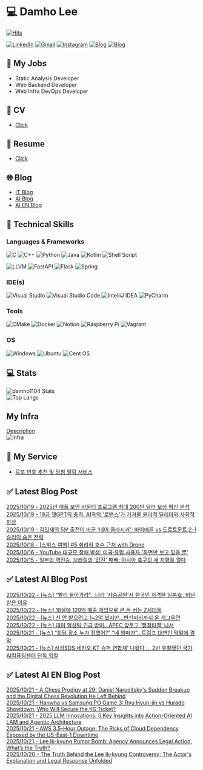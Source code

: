 
# 💻 Damho Lee

[![Hits](https://hits.seeyoufarm.com/api/count/incr/badge.svg?url=https%3A%2F%2Fgithub.com%2Fdamho1104&count_bg=%233D9CC8&title_bg=%23555555&icon=&icon_color=%23E7E7E7&title=hits&edge_flat=false)](https://hits.seeyoufarm.com)  

[![LinkedIn](https://img.shields.io/badge/Linkedin-%230077B5.svg?style=flat&logo=linkedin&logoColor=white)](https://www.linkedin.com/in/damho1104/)
[![Gmail](https://img.shields.io/badge/Gmail-D14836?style=flat&logo=gmail&logoColor=white)](mailto:damho1104@gmail.com)
[![Instagram](https://img.shields.io/badge/Instargram-%23E4405F.svg?style=flat&logo=Instagram&logoColor=white)](https://www.instagram.com/damho1104/)
[![Blog](https://img.shields.io/badge/Blog-%23000000.svg?style=flat&logo=Tistory&logoColor=white)](https://dmomo.co.kr/)
[![Blog](https://img.shields.io/badge/Blog-%23000000.svg?style=flat&logo=WordPress&logoColor=white)](https://blog.ai.dmomo.co.kr/)

## 📃 My Jobs
- Static Analysis Developer
- Web Backend Developer
- Web Infra DevOps Developer

## 📰 CV
- [Click](https://resume.dmomo.net/damho.lee/resume)  

## 📘 Resume
- [Click](https://damho1104.notion.site/8af3191b9815406d95708d9a0cea5a9e)  

## 🌐 Blog
- [IT Blog](https://dmomo.co.kr/)
- [AI Blog](https://blog.ai.dmomo.co.kr/)
- [AI EN Blog](https://ai.trend.dmomo.co.kr/)

## 💪 Technical Skills
### Languages & Frameworks
![C](https://img.shields.io/badge/c-%2300599C.svg?style=flat&logo=c&logoColor=white)
![C++](https://img.shields.io/badge/c++-%2300599C.svg?style=flat&logo=c%2B%2B&logoColor=white)
![Python](https://img.shields.io/badge/Python-3776AB.svg?&style=flat&logo=Python&logoColor=white)
![Java](https://img.shields.io/badge/java-%23ED8B00.svg?style=flat&logo=openjdk&logoColor=white)
![Kotlin](https://img.shields.io/badge/Kotlin-%237F52FF.svg?style=flat&logo=Kotlin&logoColor=white)
![Shell Script](https://img.shields.io/badge/Shell_script-%23121011.svg?style=flat&logo=gnu-bash&logoColor=white)  
  
![LLVM](https://img.shields.io/badge/LLVM/Clang-000B1D.svg?&style=flat&logo=LLVM&logoColor=white)
![FastAPI](https://img.shields.io/badge/FastAPI-005571?style=flat&logo=fastapi)
![Flask](https://img.shields.io/badge/Flask-%23000.svg?style=flat&logo=flask&logoColor=white)
![Spring](https://img.shields.io/badge/Springboot-%236DB33F.svg?style=flat&logo=spring&logoColor=white)
  
  
### IDE(s)
![Visual Studio](https://img.shields.io/badge/Visual%20Studio-5C2D91.svg?style=flat&logo=visual-studio&logoColor=white) 
![Visual Studio Code](https://img.shields.io/badge/Visual%20Studio%20Code-0078d7.svg?style=flat&logo=visual-studio-code&logoColor=white)
![IntelliJ IDEA](https://img.shields.io/badge/IntelliJIDEA-000000.svg?style=flat&logo=intellij-idea&logoColor=white) 
![PyCharm](https://img.shields.io/badge/PyCharm-143?style=flat&logo=pycharm&logoColor=black&color=black&labelColor=green) 


### Tools
![CMake](https://img.shields.io/badge/CMake-%23008FBA.svg?style=flat&logo=cmake&logoColor=white)
![Docker](https://img.shields.io/badge/docker-%230db7ed.svg?style=flat&logo=docker&logoColor=white)
![Notion](https://img.shields.io/badge/Notion-%23000000.svg?style=flat&logo=notion&logoColor=white)
![Raspberry Pi](https://img.shields.io/badge/-RaspberryPi-C51A4A?style=flat&logo=Raspberry-Pi)
![Vagrant](https://img.shields.io/badge/Vagrant-%231563FF.svg?style=flat&logo=vagrant&logoColor=white)


### OS
![Windows](https://img.shields.io/badge/Windows-0078D6?style=flat&logo=windows&logoColor=white)
![Ubuntu](https://img.shields.io/badge/Ubuntu-E95420?style=flat&logo=ubuntu&logoColor=white)
![Cent OS](https://img.shields.io/badge/Cent%20OS-002260?style=flat&logo=centos&logoColor=F0F0F0)


## :computer: Stats
![damho1104 Stats](https://github-readme-stats.vercel.app/api?username=damho1104&hide=issues&show_icons=true&show=prs_merged,prs_merged_percentage&theme=chartreuse-dark)  
![Top Langs](https://github-readme-stats.vercel.app/api/top-langs/?username=damho1104&layout=compact&theme=chartreuse-dark)


## My Infra
[Description](https://dmomo.co.kr/444)  
![infra](https://nextcloud.dmomo.net/apps/files_sharing/publicpreview/EtWDB9RaEXyf4FT?file=/&fileId=142416&x=6016&y=3384&a=true&etag=eee0bc0c4308201c786211582fdbc678)  





## 📣 My Service
- [로또 번호 추천 및 당첨 알림 서비스](https://lotto.dmomo.co.kr/)  


## ✅ Latest Blog Post

[2025/10/19 - 2025년 애플 보안 바운티 프로그램 최대 200만 달러 보상 혁신 분석](https://dmomo.co.kr/742) <br/>
[2025/10/19 - 19금 챗GPT의 충격: AI와의 '로맨스'가 가져올 윤리적 딜레마와 사회적 파장](https://dmomo.co.kr/741) <br/>
[2025/10/19 - 김민재의 5분 출전이 바꾼 '데어 클라시커': 바이에른 vs 도르트문트 2-1 승리의 숨은 전략](https://dmomo.co.kr/740) <br/>
[2025/10/18 - [스위스 여행] #5 취리히 호수 근처 with Drone](https://dmomo.co.kr/739) <br/>
[2025/10/16 - YouTube 대규모 장애 발생: 미국&middot;유럽 사용자 '화면만 보고 있을 뿐'](https://dmomo.co.kr/738) <br/>
[2025/10/15 - 일본의 역전승, 브라질의 '값진' 패배: 아시아 축구의 새 지평을 열다](https://dmomo.co.kr/737) <br/>

## ✅ Latest AI Blog Post
[2025/10/22 - [뉴스] “빨리 돌아가라”…나라 ‘사슴공원’서 한국인 저격한 일본女, 비난받은 이유](https://blog.ai.dmomo.co.kr/news/12384) <br/>
[2025/10/22 - [뉴스] 18살에 120억 매출 게임으로 큰 돈 버는 Z세대들](https://blog.ai.dmomo.co.kr/news/12381) <br/>
[2025/10/22 - [뉴스] 신 안 받으려고 1~2억 썼지만…반신마비까지 온 개그우먼](https://blog.ai.dmomo.co.kr/news/12378) <br/>
[2025/10/22 - [뉴스] 대미 협상팀 긴급 방미…APEC 앞두고 ‘쟁점타결’ 나서](https://blog.ai.dmomo.co.kr/news/12375) <br/>
[2025/10/21 - [뉴스] “회담 장소 누가 정했어?” “네 엄마가”…트럼프 대변인 막말에 경악](https://blog.ai.dmomo.co.kr/news/12372) <br/>
[2025/10/21 - [뉴스] 삼성SDS·네카오·KT 슈퍼 연합체’ 나왔다 … 2번 유찰됐던 국가AI컴퓨팅센터 단독 입찰](https://blog.ai.dmomo.co.kr/news/12369) <br/>

## ✅ Latest AI EN Blog Post
[2025/10/21 - A Chess Prodigy at 29: Daniel Naroditsky's Sudden Breakup and the Digital Chess Revolution He Left Behind](https://ai.trend.dmomo.co.kr/2025/10/a-chess-prodigy-at-29-daniel.html) <br/>
[2025/10/21 - Hanwha vs Samsung PO Game 3: Ryu Hyun-jin vs Hurado Showdown, Who Will Secure the KS Ticket?](https://ai.trend.dmomo.co.kr/2025/10/hanwha-vs-samsung-po-game-3-ryu-hyun.html) <br/>
[2025/10/21 - 2025 LLM Innovations: 5 Key Insights into Action-Oriented AI LAM and Agentic Architecture](https://ai.trend.dmomo.co.kr/2025/10/2025-llm-innovations-5-key-insights.html) <br/>
[2025/10/21 - AWS 3.5-Hour Outage: The Risks of Cloud Dependency Exposed by the US-East-1 Downtime](https://ai.trend.dmomo.co.kr/2025/10/aws-35-hour-outage-risks-of-cloud.html) <br/>
[2025/10/21 - Lee Ik-kyung Rumor Bomb: Agency Announces Legal Action, What’s the Truth?](https://ai.trend.dmomo.co.kr/2025/10/lee-ik-kyung-rumor-bomb-agency.html) <br/>
[2025/10/20 - The Truth Behind the Lee Ik-kyung Controversy: The Actor's Explanation and Legal Response Unfolded](https://ai.trend.dmomo.co.kr/2025/10/the-truth-behind-lee-ik-kyung.html) <br/>
